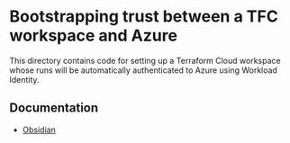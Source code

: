 # Bootstrapping trust between a TFC workspace and Azure

This directory contains code for setting up a Terraform Cloud workspace whose runs will be automatically authenticated to Azure using Workload Identity.

## Documentation

- [Obsidian](../../../doc/duumbi/DevOps/Infrastructure%20As%20Code%20(IAC).md)